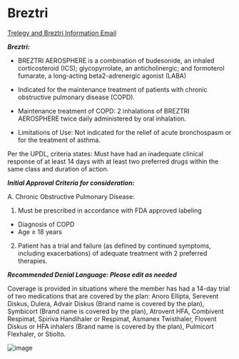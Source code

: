 # Breztri

[Trelegy and Breztri Information Email](https://mygainwell-my.sharepoint.com/:u:/r/personal/christopher_nguyen_gainwelltechnologies_com/Documents/Evergreen/Emails/Trelegy%20and%20Breztri%20Information.msg?csf=1&web=1&e=f6yoUM)

***Breztri:***
 
- BREZTRI AEROSPHERE is a combination of budesonide, an inhaled corticosteroid (ICS); glycopyrrolate, an anticholinergic; and formoterol fumarate, a long-acting  beta2-adrenergic agonist (LABA)
 
- Indicated for the maintenance treatment of patients with chronic obstructive pulmonary disease (COPD).
 
- Maintenance treatment of COPD: 2 inhalations of BREZTRI AEROSPHERE twice daily administered by oral inhalation.
 
- Limitations of Use: Not indicated for the relief of acute bronchospasm or for the treatment of asthma.
	 

Per the UPDL, criteria states: Must have had an inadequate clinical response of at least 14 days with at least two preferred drugs within the same class and duration of action. 
 

***Initial Approval Criteria for consideration:***
 
A. Chronic Obstructive Pulmonary Disease:
	
1. Must be prescribed in accordance with FDA approved labeling
- Diagnosis of COPD
- Age ≥ 18 years

2.  Patient has a trial and failure (as defined by continued symptoms, including exacerbations) of adequate treatment with 2 preferred therapies.  
	 
***Recommended Denial Language: Please edit as needed***
 
Coverage is provided in situations where the member has had a 14-day trial of two medications that are covered by the plan: Anoro Ellipta, Serevent Diskus, Dulera, Advair Diskus (Brand name is covered by the plan), Symbicort (Brand name is covered by the plan), Atrovent HFA, Combivent Respimat, Spiriva Handihaler or Respimat, Asmanex Twisthaler, Flovent Diskus or HFA inhalers (Brand name is covered by the plan), Pulmicort Flexhaler, or Stiolto.
 

![image](https://user-images.githubusercontent.com/122046056/227083695-a4c21ba7-0357-4c26-8fc7-eabc39227db1.png)
